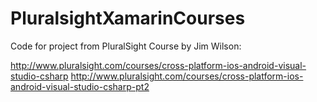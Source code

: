 # PluralsightXamarinCourses

Code for project from PluralSight Course by Jim Wilson:

http://www.pluralsight.com/courses/cross-platform-ios-android-visual-studio-csharp
http://www.pluralsight.com/courses/cross-platform-ios-android-visual-studio-csharp-pt2
